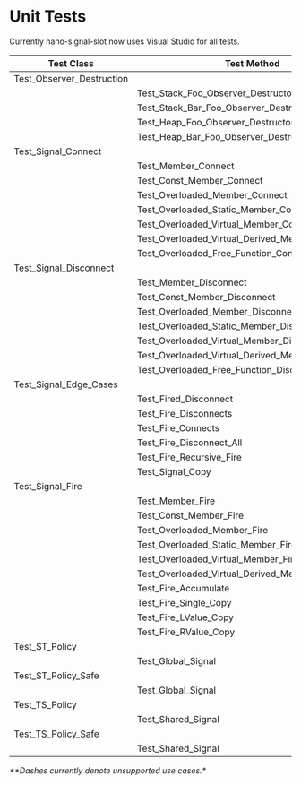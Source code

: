 Unit Tests
==========

Currently nano-signal-slot now uses Visual Studio for all tests.

| Test Class | Test Method | Status |
|------------|-------------|-------------|
| Test_Observer_Destruction | | |
| | Test_Stack_Foo_Observer_Destructor | PASS |
| | Test_Stack_Bar_Foo_Observer_Destructor | PASS |
| | Test_Heap_Foo_Observer_Destructor | PASS |
| | Test_Heap_Bar_Foo_Observer_Destructor | PASS |
| Test_Signal_Connect | | |
| | Test_Member_Connect | PASS |
| | Test_Const_Member_Connect | PASS |
| | Test_Overloaded_Member_Connect | PASS |
| | Test_Overloaded_Static_Member_Connect | PASS |
| | Test_Overloaded_Virtual_Member_Connect | PASS |
| | Test_Overloaded_Virtual_Derived_Member_Connect | PASS |
| | Test_Overloaded_Free_Function_Connect | PASS |
| Test_Signal_Disconnect | | |
| | Test_Member_Disconnect | PASS |
| | Test_Const_Member_Disconnect | PASS |
| | Test_Overloaded_Member_Disconnect | PASS |
| | Test_Overloaded_Static_Member_Disconnect | PASS |
| | Test_Overloaded_Virtual_Member_Disconnect | PASS |
| | Test_Overloaded_Virtual_Derived_Member_Disconnect | PASS |
| | Test_Overloaded_Free_Function_Disconnect | PASS |
| Test_Signal_Edge_Cases | | |
| | Test_Fired_Disconnect | PASS |
| | Test_Fire_Disconnects | PASS |
| | Test_Fire_Connects | PASS |
| | Test_Fire_Disconnect_All | PASS |
| | Test_Fire_Recursive_Fire | &mdash; |
| | Test_Signal_Copy | &mdash; |
| Test_Signal_Fire | | |
| | Test_Member_Fire | PASS |
| | Test_Const_Member_Fire | PASS |
| | Test_Overloaded_Member_Fire | PASS |
| | Test_Overloaded_Static_Member_Fire | PASS |
| | Test_Overloaded_Virtual_Member_Fire | PASS |
| | Test_Overloaded_Virtual_Derived_Member_Fire | PASS |
| | Test_Fire_Accumulate | PASS |
| | Test_Fire_Single_Copy | PASS |
| | Test_Fire_LValue_Copy | PASS |
| | Test_Fire_RValue_Copy | PASS |
| Test_ST_Policy | | |
| | Test_Global_Signal | PASS |
| Test_ST_Policy_Safe | | |
| | Test_Global_Signal | PASS |
| Test_TS_Policy | | |
| | Test_Shared_Signal | PASS |
| Test_TS_Policy_Safe | | |
| | Test_Shared_Signal | PASS |

_**Dashes currently denote unsupported use cases.*_